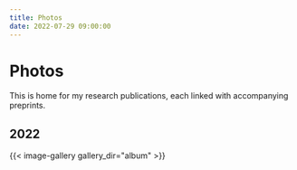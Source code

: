 ```yaml
---
title: Photos
date: 2022-07-29 09:00:00
---
```

# Photos

This is home for my research publications, each linked with accompanying preprints.

## 2022

{{< image-gallery gallery_dir="album" >}} 